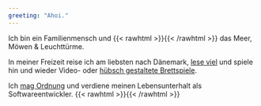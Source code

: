 ```yaml
---
greeting: "Ahoi."
---
```

Ich bin ein Familienmensch und {{< rawhtml >}}<i class="fa fa-heart"></i>{{< /rawhtml >}} 
das Meer, Möwen & Leuchttürme.

In meiner Freizeit reise ich am liebsten nach Dänemark, [lese viel](books/wishlist) 
und spiele hin und wieder Video- oder [hübsch gestaltete Brettspiele](https://die-abenteuer-des-robin-hood.de/).

Ich [mag Ordnung](https://en.wikipedia.org/wiki/Marie_Kondo) und verdiene meinen 
Lebensunterhalt als Softwareentwickler. {{< rawhtml >}}<i class="fas fa-pastafarianism"></i>{{< /rawhtml >}}